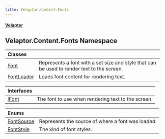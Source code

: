 ```yaml
---
title: Velaptor.Content.Fonts
---
```


#### [Velaptor](Namespaces.md 'Velaptor Namespaces')

## Velaptor.Content.Fonts Namespace

| Classes | |
| :--- | :--- |
| [Font](Velaptor.Content.Fonts.Font.md 'Velaptor.Content.Fonts.Font') | Represents a font with a set size and style that can be used to render text to the screen. |
| [FontLoader](Velaptor.Content.Fonts.FontLoader.md 'Velaptor.Content.Fonts.FontLoader') | Loads font content for rendering text. |

| Interfaces | |
| :--- | :--- |
| [IFont](Velaptor.Content.Fonts.IFont.md 'Velaptor.Content.Fonts.IFont') | The font to use when rendering text to the screen. |

| Enums | |
| :--- | :--- |
| [FontSource](Velaptor.Content.Fonts.FontSource.md 'Velaptor.Content.Fonts.FontSource') | Represents the source of where a font was loaded. |
| [FontStyle](Velaptor.Content.Fonts.FontStyle.md 'Velaptor.Content.Fonts.FontStyle') | The kind of font styles. |

